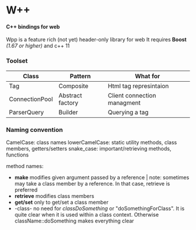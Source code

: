 # W++
#### C++ bindings for web

Wpp is a feature rich (not yet) header-only library for web
It requires **Boost** *(1.67 or higher)* and c++ 11

### Toolset
| Class | Pattern | What for |
| ------ | ------ | -------- |
| Tag | Composite | Html tag represintaion |
| ConnectionPool | Abstract factory | Client connection managment  |
| ParserQuery| Builder | Querying a tag |

### Naming convention
CamelCase: class names
lowerCamelCase: static utility methods, class members, getters/setters
snake_case: important/retrieving methods, functions

method names:
 - **make** modifies given argument passed by a reference | note: sometimes may take a class member by a reference. In that case, retrieve is preferred
 - **retrieve** modifies class members
 - **get/set** only to get/set a class member
 - -class- no need for *classDoSomething* or "doSomethingForClass". It is quite clear when it is used within a class context. Otherwise className::doSomething makes everything clear